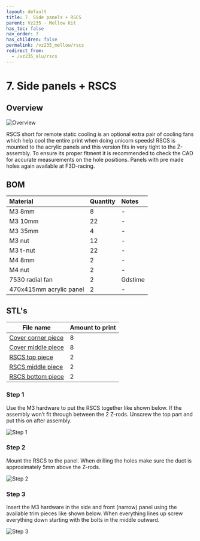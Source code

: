 ```yaml
---
layout: default
title: 7. Side panels + RSCS
parent: Vz235 - Mellow Kit
has_toc: false
nav_order: 7
has_children: false
permalink: /vz235_mellow/rscs
redirect_from:
  - /vz235_alu/rscs
---
```


# 7. Side panels + RSCS

## Overview

![Overview](../assets/images/manual/vz235_printed/rscs/overview.png)

RSCS short for remote static cooling is an optional extra pair of cooling fans which help cool the entire print when doing unicorn speeds! RSCS is mounted to the acrylic panels and this version fits in very tight to the Z-assembly. To ensure its proper fitment it is recommended to check the CAD for accurate measurements on the hole positions. Panels with pre made holes again available at F3D-racing.

## BOM

| Material                | Quantity | Notes   |
| :---------------------- | :------- | :------ |
| M3 8mm                  | 8        | -       |
| M3 10mm                 | 22       | -       |
| M3 35mm                 | 4        | -       |
| M3 nut                  | 12       | -       |
| M3 t-nut                | 22       | -       |
| M4 8mm                  | 2        | -       |
| M4 nut                  | 2        | -       |
| 7530 radial fan         | 2        | Gdstime |
| 470x415mm acrylic panel | 2        | -       |

## STL's

| File name          | Amount to print |
| ------------------ | --------------- |
| [Cover corner piece][] | 8               |
| [Cover middle piece][] | 8               |
| [RSCS top piece][]     | 2               |
| [RSCS middle piece][]  | 2               |
| [RSCS bottom piece][]  | 2               |

### Step 1

Use the M3 hardware to put the RSCS together like shown below. If the assembly won’t fit through between the 2 Z-rods. Unscrew the top part and put this on after assembly.

![Step 1](../assets/images/manual/vz235_printed/rscs/step_1.png)

### Step 2

Mount the RSCS to the panel. When drilling the holes make sure the duct is approximately 5mm above the Z-rods.

![Step 2](../assets/images/manual/vz235_printed/rscs/step_2.png)

### Step 3

Insert the M3 hardware in the side and front (narrow) panel using the available trim pieces like shown below. When everything lines up screw everything down starting with the bolts in the middle outward.

![Step 3](../assets/images/manual/vz235_printed/rscs/step_3.png)

[Cover corner piece]: https://github.com/VzBoT3D/VzBoT-Vz235/blob/main/Assemblies%20%26%20STL/Frame/Frame%20brace.stl
[Cover middle piece]: https://github.com/VzBoT3D/VzBoT-Vz235/blob/main/Assemblies%20%26%20STL/Frame/Frame%20brace.stl
[RSCS top piece]: https://github.com/VzBoT3D/VzBoT-Vz235/blob/main/Assemblies%20%26%20STL/Frame/Frame%20brace.stl
[RSCS middle piece]: https://github.com/VzBoT3D/VzBoT-Vz235/blob/main/Assemblies%20%26%20STL/Frame/Frame%20brace.stl
[RSCS bottom piece]: https://github.com/VzBoT3D/VzBoT-Vz235/blob/main/Assemblies%20%26%20STL/Frame/Frame%20brace.stl
